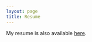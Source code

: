 ```yaml
---
layout: page
title: Resume
---
```


<section>
  My resume is also available <a href="/resume/2022_06_01_cv_duboc_aurelien.pdf">here</a>.<br>
  
  <object
    data="/resume/2022_06_01_cv_duboc_aurelien.pdf"
    type="application/pdf" style="margin-top: 15px;width:100%;height:700px" aria-label="resume"></object>
</section>
